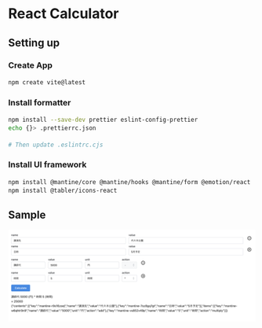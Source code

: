 # React Calculator

## Setting up

### Create App

```sh
npm create vite@latest
```

### Install formatter

```sh
npm install --save-dev prettier eslint-config-prettier
echo {}> .prettierrc.json

# Then update .eslintrc.cjs
```

### Install UI framework

```sh
npm install @mantine/core @mantine/hooks @mantine/form @emotion/react
npm install @tabler/icons-react
```

## Sample

![Sample screen](./images/screen.png)
